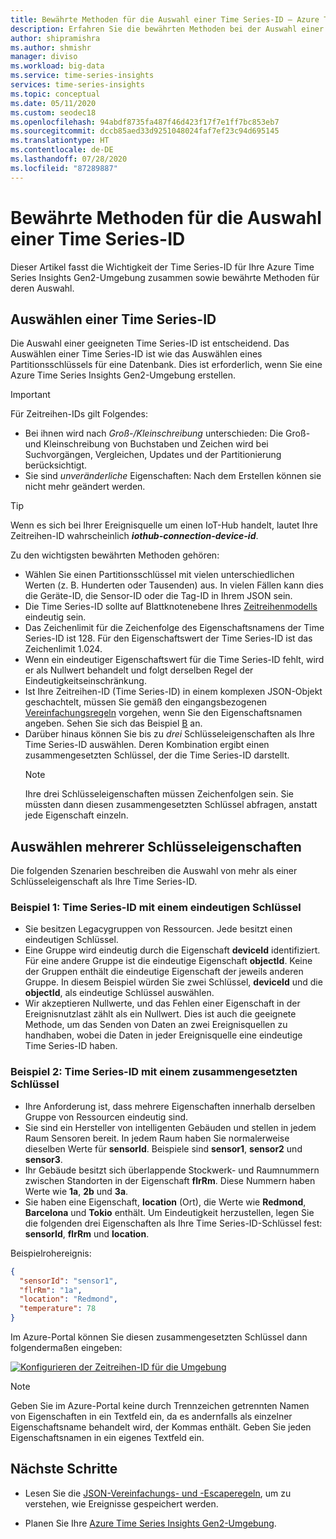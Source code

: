 ```yaml
---
title: Bewährte Methoden für die Auswahl einer Time Series-ID – Azure Time Series Insights | Microsoft-Dokumentation
description: Erfahren Sie die bewährten Methoden bei der Auswahl einer Time Series-ID in Azure Time Series Insights Gen2.
author: shipramishra
ms.author: shmishr
manager: diviso
ms.workload: big-data
ms.service: time-series-insights
services: time-series-insights
ms.topic: conceptual
ms.date: 05/11/2020
ms.custom: seodec18
ms.openlocfilehash: 94abdf8735fa487f46d423f17f7e1ff7bc853eb7
ms.sourcegitcommit: dccb85aed33d9251048024faf7ef23c94d695145
ms.translationtype: HT
ms.contentlocale: de-DE
ms.lasthandoff: 07/28/2020
ms.locfileid: "87289887"
---
```

# <a name="best-practices-for-choosing-a-time-series-id"></a>Bewährte Methoden für die Auswahl einer Time Series-ID

Dieser Artikel fasst die Wichtigkeit der Time Series-ID für Ihre Azure Time Series Insights Gen2-Umgebung zusammen sowie bewährte Methoden für deren Auswahl.

## <a name="choose-a-time-series-id"></a>Auswählen einer Time Series-ID

Die Auswahl einer geeigneten Time Series-ID ist entscheidend. Das Auswählen einer Time Series-ID ist wie das Auswählen eines Partitionsschlüssels für eine Datenbank. Dies ist erforderlich, wenn Sie eine Azure Time Series Insights Gen2-Umgebung erstellen. 

> [!IMPORTANT]
> Für Zeitreihen-IDs gilt Folgendes:
>
> * Bei ihnen wird nach *Groß-/Kleinschreibung* unterschieden: Die Groß- und Kleinschreibung von Buchstaben und Zeichen wird bei Suchvorgängen, Vergleichen, Updates und der Partitionierung berücksichtigt.
> * Sie sind *unveränderliche* Eigenschaften: Nach dem Erstellen können sie nicht mehr geändert werden.

> [!TIP]
> Wenn es sich bei Ihrer Ereignisquelle um einen IoT-Hub handelt, lautet Ihre Zeitreihen-ID wahrscheinlich ***iothub-connection-device-id***.

Zu den wichtigsten bewährten Methoden gehören:

* Wählen Sie einen Partitionsschlüssel mit vielen unterschiedlichen Werten (z. B. Hunderten oder Tausenden) aus. In vielen Fällen kann dies die Geräte-ID, die Sensor-ID oder die Tag-ID in Ihrem JSON sein.
* Die Time Series-ID sollte auf Blattknotenebene Ihres [Zeitreihenmodells](./concepts-model-overview.md) eindeutig sein.
* Das Zeichenlimit für die Zeichenfolge des Eigenschaftsnamens der Time Series-ID ist 128. Für den Eigenschaftswert der Time Series-ID ist das Zeichenlimit 1.024.
* Wenn ein eindeutiger Eigenschaftswert für die Time Series-ID fehlt, wird er als Nullwert behandelt und folgt derselben Regel der Eindeutigkeitseinschränkung.
* Ist Ihre Zeitreihen-ID (Time Series-ID) in einem komplexen JSON-Objekt geschachtelt, müssen Sie gemäß den eingangsbezogenen [Vereinfachungsregeln](./concepts-json-flattening-escaping-rules.md) vorgehen, wenn Sie den Eigenschaftsnamen angeben. Sehen Sie sich das Beispiel [B](concepts-json-flattening-escaping-rules.md#example-b) an. 
* Darüber hinaus können Sie bis zu *drei* Schlüsseleigenschaften als Ihre Time Series-ID auswählen. Deren Kombination ergibt einen zusammengesetzten Schlüssel, der die Time Series-ID darstellt.  
  > [!NOTE]
  > Ihre drei Schlüsseleigenschaften müssen Zeichenfolgen sein.
  > Sie müssten dann diesen zusammengesetzten Schlüssel abfragen, anstatt jede Eigenschaft einzeln.

## <a name="select-more-than-one-key-property"></a>Auswählen mehrerer Schlüsseleigenschaften

Die folgenden Szenarien beschreiben die Auswahl von mehr als einer Schlüsseleigenschaft als Ihre Time Series-ID.  

### <a name="example-1-time-series-id-with-a-unique-key"></a>Beispiel 1: Time Series-ID mit einem eindeutigen Schlüssel

* Sie besitzen Legacygruppen von Ressourcen. Jede besitzt einen eindeutigen Schlüssel.
* Eine Gruppe wird eindeutig durch die Eigenschaft **deviceId** identifiziert. Für eine andere Gruppe ist die eindeutige Eigenschaft **objectId**. Keine der Gruppen enthält die eindeutige Eigenschaft der jeweils anderen Gruppe. In diesem Beispiel würden Sie zwei Schlüssel, **deviceId** und die **objectId**, als eindeutige Schlüssel auswählen.
* Wir akzeptieren Nullwerte, und das Fehlen einer Eigenschaft in der Ereignisnutzlast zählt als ein Nullwert. Dies ist auch die geeignete Methode, um das Senden von Daten an zwei Ereignisquellen zu handhaben, wobei die Daten in jeder Ereignisquelle eine eindeutige Time Series-ID haben.

### <a name="example-2-time-series-id-with-a-composite-key"></a>Beispiel 2: Time Series-ID mit einem zusammengesetzten Schlüssel

* Ihre Anforderung ist, dass mehrere Eigenschaften innerhalb derselben Gruppe von Ressourcen eindeutig sind.
* Sie sind ein Hersteller von intelligenten Gebäuden und stellen in jedem Raum Sensoren bereit. In jedem Raum haben Sie normalerweise dieselben Werte für **sensorId**. Beispiele sind **sensor1**, **sensor2** und **sensor3**.
* Ihr Gebäude besitzt sich überlappende Stockwerk- und Raumnummern zwischen Standorten in der Eigenschaft **flrRm**. Diese Nummern haben Werte wie **1a**, **2b** und **3a**.
* Sie haben eine Eigenschaft, **location** (Ort), die Werte wie **Redmond**, **Barcelona** und **Tokio** enthält. Um Eindeutigkeit herzustellen, legen Sie die folgenden drei Eigenschaften als Ihre Time Series-ID-Schlüssel fest: **sensorId**, **flrRm** und **location**.

Beispielrohereignis:

```JSON
{
  "sensorId": "sensor1",
  "flrRm": "1a",
  "location": "Redmond",
  "temperature": 78
}
```

Im Azure-Portal können Sie diesen zusammengesetzten Schlüssel dann folgendermaßen eingeben:
 
[![Konfigurieren der Zeitreihen-ID für die Umgebung](media/v2-how-to-tsid/configure-environment-key.png)](media/v2-how-to-tsid/configure-environment-key.png#lightbox)

  > [!NOTE]
  > Geben Sie im Azure-Portal keine durch Trennzeichen getrennten Namen von Eigenschaften in ein Textfeld ein, da es andernfalls als einzelner Eigenschaftsname behandelt wird, der Kommas enthält.
  > Geben Sie jeden Eigenschaftsnamen in ein eigenes Textfeld ein.

## <a name="next-steps"></a>Nächste Schritte

* Lesen Sie die [JSON-Vereinfachungs- und -Escaperegeln](./concepts-json-flattening-escaping-rules.md), um zu verstehen, wie Ereignisse gespeichert werden.

* Planen Sie Ihre [Azure Time Series Insights Gen2-Umgebung](./time-series-insights-update-plan.md).
